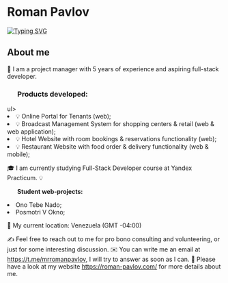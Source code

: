 <h1>Roman Pavlov</h1>
<a href="https://git.io/typing-svg"><img src="https://readme-typing-svg.demolab.com?font=Fira+Code&pause=1000&color=12A4D9&random=false&width=435&lines=Full-Stack+Developer+Student" alt="Typing SVG" /></a>

 <h2>About me</h2>
🦸  I am a project manager with 5 years of experience and aspiring full-stack developer.

<ul><h3>Products developed:</h3></ul>ul>
     <li>💡  Online Portal for Tenants (web);</li> 
     <li>💡  Broadcast Management System for shopping centers & retail (web & web application);</li> 
     <li>💡  Hotel Website with room bookings & reservations functionality (web);</li> 
     <li>💡  Restaurant Website with food order & delivery functionality (web & mobile);</li>
     
🎓  I am currently studying Full-Stack Developer course at Yandex Practicum.</li> 
💡  <ul><strong>Student web-projects:</strong></ul> 
      <li>Ono Tebe Nado;</li> 
      <li>Posmotri V Okno;</li> 
      
📍  My current location: Venezuela (GMT -04:00)
    
✍️  Feel free to reach out to me for pro bono consulting and volunteering, or just for some interesting discussion.
✉️  You can write me an email at https://t.me/mrromanpavlov, I will try to answer as soon as I can.
📄  Please have a look at my website https://roman-pavlov.com/ for more details about me.

<!---
rompavlov/rompavlov is a ✨ special ✨ repository because its `README.md` (this file) appears on your GitHub profile.
You can click the Preview link to take a look at your changes.
--->
